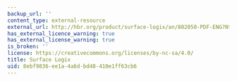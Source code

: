 ```yaml
---
backup_url: ''
content_type: external-resource
external_url: http://hbr.org/product/surface-logix/an/802050-PDF-ENG?Ntt=surface+logix
has_external_licence_warning: true
has_external_license_warning: true
is_broken: ''
license: https://creativecommons.org/licenses/by-nc-sa/4.0/
title: Surface Logix
uid: 8ebf9836-ee1a-4a6d-bd48-410e1ff63cb6
---
```


